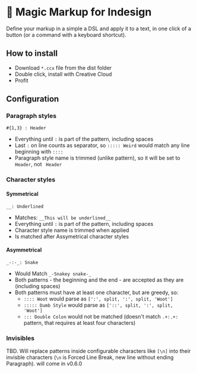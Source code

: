 # 🌈 Magic Markup for Indesign

Define your markup in a simple a DSL and apply it to a text, in one click of a button (or a command with a keyboard shortcut).

## How to install

- Download `*.ccx` file from the dist folder
- Double click, install with Creative Cloud
- Profit

## Configuration

### Paragraph styles

```
#{1,3} : Header
```

- Everything until `:` is part of the pattern, including spaces
- Last `:` on line counts as separator, so `::::: Weird` would match any line beginning with `::::`
- Paragraph style name is trimmed (unlike pattern), so it will be set to `Header`, not ` Header`

### Character styles

#### Symmetrical

```
__: Underlined
```

- Matches: `__This will be underlined__`
- Everything until `:` is part of the pattern, including spaces
- Character style name is trimmed when applied
- Is matched after Assymetrical character styles

#### Asymmetrical

```
_-:-_: Snake
```

- Would Match `_-Snakey snake-_`
- Both patterns - the beginning and the end - are accepted as they are (including spaces)
- Both patterns must have at least one character, but are greedy, so:
	- `:::: Woot` would parse as `[':', split, ':', split, 'Woot']`
	- `::::: Dumb Style` would parse as `['::', split, ':', split, 'Woot']`
	- `::: Double Colon` would not be matched (doesn't match `.+:.+:` pattern, that requires at least four characters)

### Invisibles

TBD. Will replace patterns inside configurable characters like `[\n]` into their invisble characters (`\n` is Forced Line Break, new line without ending Paragraph). will come in v0.6.0
